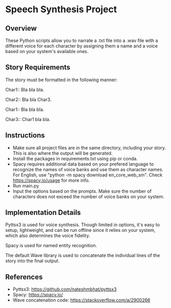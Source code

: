 # Speech Synthesis Project

## Overview

These Python scripts allow you to narrate a .txt file into a .wav file with a different voice for each character by assigning them a name and a voice based on your system's available ones.

## Story Requirements

The story must be formatted in the following manner:

Char1:: Bla bla bla.

Char2:: Bla bla Char3.

Char1:: Bla bla bla.

Char3:: Char1 bla bla.

## Instructions

- Make sure all project files are in the same directory, including your story. This is also where the output will be generated.
- Install the packages in requirements.txt using pip or conda.
- Spacy requires additional data based on your prefered language to recognize the names of voice banks and use them as character names. For English, use "python -m spacy download en_core_web_sm". Check https://spacy.io/usage for more info.
- Run main.py
- Input the options based on the prompts. Make sure the number of characters does not exceed the number of voice banks on your system.

## Implementation Details

Pyttsx3 is used for voice synthesis. Though limited in options, it's easy to setup, lightweight, and can be run offline since it relies on your system, which also determines the voice fidelity.

Spacy is used for named entity recognition.

The default Wave library is used to concatenate the individual lines of the story into the final output.

## References

- Pyttsx3: https://github.com/nateshmbhat/pyttsx3
- Spacy: https://spacy.io/
- Wave concatenation code: https://stackoverflow.com/a/2900266
